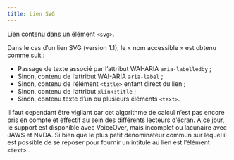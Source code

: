 ```yaml
---
title: Lien SVG
---
```


Lien contenu dans un élément `<svg>`.

Dans le cas d’un lien SVG (version 1.1), le « nom accessible » est obtenu
comme suit :

- Passage de texte associé par l’attribut WAI-ARIA `aria-labelledby` ;
- Sinon, contenu de l’attribut WAI-ARIA `aria-label` ;
- Sinon, contenu de l’élément `<title>` enfant direct du lien ;
- Sinon, contenu de l’attribut `xlink:title` ;
- Sinon, contenu texte d’un ou plusieurs éléments `<text>`.

Il faut cependant être vigilant car cet algorithme de calcul n’est pas encore
pris en compte et effectif au sein des différents lecteurs d’écran. À ce jour,
le support est disponible avec VoiceOver, mais incomplet ou lacunaire avec
JAWS et NVDA. Si bien que le plus petit dénominateur commun sur lequel il est
possible de se reposer pour fournir un intitulé au lien est l’élément `<text>`
.
